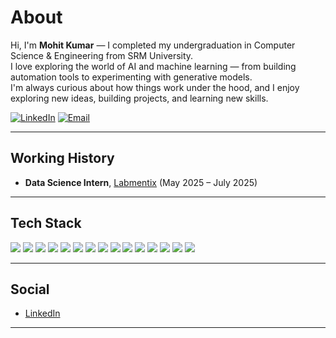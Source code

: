 # About

Hi, I'm **Mohit Kumar** — I completed my undergraduation in Computer Science & Engineering from SRM University.  
I love exploring the world of AI and machine learning — from building automation tools to experimenting with generative models.  
I'm always curious about how things work under the hood, and I enjoy exploring new ideas, building projects, and learning new skills.

<!-- You can find my portfolio and projects here → [MAKE A PORTFOLIO WEBSITE) -->

[![LinkedIn](https://img.shields.io/badge/LinkedIn-blue?style=flat&logo=linkedin)](https://www.linkedin.com/in/ks-mohit)
[![Email](https://img.shields.io/badge/Email-5102mohit@gmail.com-informational?style=flat)](mailto:5102mohit@gmail.com)

---

## Working History

- **Data Science Intern**, [Labmentix](https://labmentix.com) (May 2025 – July 2025) 

---

## Tech Stack

<p>
  <img src="https://img.shields.io/badge/Python-3776AB?style=flat&logo=python&logoColor=white"/>
  <img src="https://img.shields.io/badge/SQL-005C84?style=flat&logo=postgresql&logoColor=white"/>
  <img src="https://img.shields.io/badge/C++-00599C?style=flat&logo=cplusplus&logoColor=white"/>
  <img src="https://img.shields.io/badge/JavaScript-F7DF1E?style=flat&logo=javascript&logoColor=black"/>
  <img src="https://img.shields.io/badge/HTML5-E34F26?style=flat&logo=html5&logoColor=white"/>
  <img src="https://img.shields.io/badge/CSS3-1572B6?style=flat&logo=css3&logoColor=white"/>
  <img src="https://img.shields.io/badge/Pandas-150458?style=flat&logo=pandas&logoColor=white"/>
  <img src="https://img.shields.io/badge/Numpy-013243?style=flat&logo=numpy&logoColor=white"/>
  <img src="https://img.shields.io/badge/Scikit--Learn-F7931E?style=flat&logo=scikit-learn&logoColor=white"/>
  <img src="https://img.shields.io/badge/PyTorch-EE4C2C?style=flat&logo=pytorch&logoColor=white"/>
  <img src="https://img.shields.io/badge/HuggingFace-FFD21F?style=flat&logo=huggingface&logoColor=black"/>
  <img src="https://img.shields.io/badge/Docker-2496ED?style=flat&logo=docker&logoColor=white"/>
  <img src="https://img.shields.io/badge/Streamlit-FF4B4B?style=flat&logo=streamlit&logoColor=white"/>
  <img src="https://img.shields.io/badge/Jupyter-F37626?style=flat&logo=jupyter&logoColor=white"/>
  <img src="https://img.shields.io/badge/Git-F05032?style=flat&logo=git&logoColor=white"/>
</p>

---

## Social

- [LinkedIn](https://www.linkedin.com/in/ks-mohit)
<!--- [Kaggle](https://www.kaggle.com) *(add your actual profile if available)*
- [Google Scholar](https://scholar.google.com) *(add your actual profile if available)* -->

---
